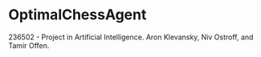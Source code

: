 # OptimalChessAgent
236502 - Project in Artificial Intelligence. Aron Klevansky, Niv Ostroff, and Tamir Offen.
